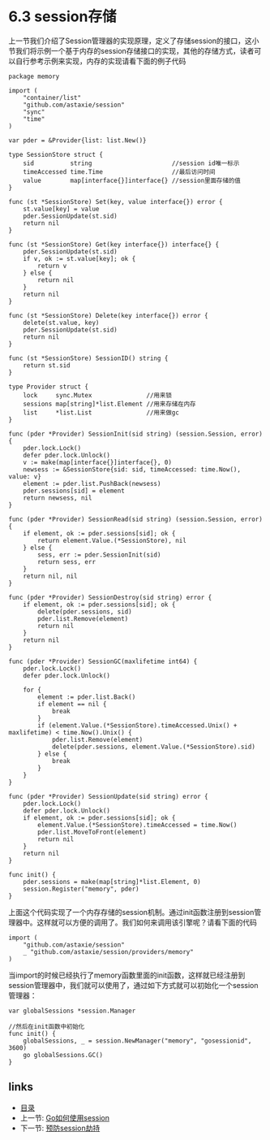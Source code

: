 # 6.3 session存储
上一节我们介绍了Session管理器的实现原理，定义了存储session的接口，这小节我们将示例一个基于内存的session存储接口的实现，其他的存储方式，读者可以自行参考示例来实现，内存的实现请看下面的例子代码

	package memory

	import (
		"container/list"
		"github.com/astaxie/session"
		"sync"
		"time"
	)

	var pder = &Provider{list: list.New()}

	type SessionStore struct {
		sid          string                      //session id唯一标示
		timeAccessed time.Time                   //最后访问时间
		value        map[interface{}]interface{} //session里面存储的值
	}

	func (st *SessionStore) Set(key, value interface{}) error {
		st.value[key] = value
		pder.SessionUpdate(st.sid)
		return nil
	}

	func (st *SessionStore) Get(key interface{}) interface{} {
		pder.SessionUpdate(st.sid)
		if v, ok := st.value[key]; ok {
			return v
		} else {
			return nil
		}
		return nil
	}

	func (st *SessionStore) Delete(key interface{}) error {
		delete(st.value, key)
		pder.SessionUpdate(st.sid)
		return nil
	}

	func (st *SessionStore) SessionID() string {
		return st.sid
	}

	type Provider struct {
		lock     sync.Mutex               //用来锁
		sessions map[string]*list.Element //用来存储在内存
		list     *list.List               //用来做gc
	}

	func (pder *Provider) SessionInit(sid string) (session.Session, error) {
		pder.lock.Lock()
		defer pder.lock.Unlock()
		v := make(map[interface{}]interface{}, 0)
		newsess := &SessionStore{sid: sid, timeAccessed: time.Now(), value: v}
		element := pder.list.PushBack(newsess)
		pder.sessions[sid] = element
		return newsess, nil
	}

	func (pder *Provider) SessionRead(sid string) (session.Session, error) {
		if element, ok := pder.sessions[sid]; ok {
			return element.Value.(*SessionStore), nil
		} else {
			sess, err := pder.SessionInit(sid)
			return sess, err
		}
		return nil, nil
	}

	func (pder *Provider) SessionDestroy(sid string) error {
		if element, ok := pder.sessions[sid]; ok {
			delete(pder.sessions, sid)
			pder.list.Remove(element)
			return nil
		}
		return nil
	}

	func (pder *Provider) SessionGC(maxlifetime int64) {
		pder.lock.Lock()
		defer pder.lock.Unlock()

		for {
			element := pder.list.Back()
			if element == nil {
				break
			}
			if (element.Value.(*SessionStore).timeAccessed.Unix() + maxlifetime) < time.Now().Unix() {
				pder.list.Remove(element)
				delete(pder.sessions, element.Value.(*SessionStore).sid)
			} else {
				break
			}
		}
	}

	func (pder *Provider) SessionUpdate(sid string) error {
		pder.lock.Lock()
		defer pder.lock.Unlock()
		if element, ok := pder.sessions[sid]; ok {
			element.Value.(*SessionStore).timeAccessed = time.Now()
			pder.list.MoveToFront(element)
			return nil
		}
		return nil
	}

	func init() {
		pder.sessions = make(map[string]*list.Element, 0)
		session.Register("memory", pder)
	}

上面这个代码实现了一个内存存储的session机制。通过init函数注册到session管理器中。这样就可以方便的调用了。我们如何来调用该引擎呢？请看下面的代码

	import (
		"github.com/astaxie/session"
		_ "github.com/astaxie/session/providers/memory"
	)

当import的时候已经执行了memory函数里面的init函数，这样就已经注册到session管理器中，我们就可以使用了，通过如下方式就可以初始化一个session管理器：

	var globalSessions *session.Manager

	//然后在init函数中初始化
	func init() {
		globalSessions, _ = session.NewManager("memory", "gosessionid", 3600)
		go globalSessions.GC()
	}


## links
   * [目录](<preface.md>)
   * 上一节: [Go如何使用session](<06.2.md>)
   * 下一节: [预防session劫持](<06.4.md>)
